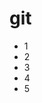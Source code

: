 # git
<!DOCTYPE html>
<html lang="en">
<head>
	<meta charset="UTF-8">
	<title>Document</title>
</head>
<body>
	<ul>
		<li>1</li>
		<li>2</li>
		<li>3</li>
		<li>4</li>
		<li>5</li>
	</ul>
</body>
</html>